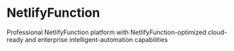 # NetlifyFunction
Professional NetlifyFunction platform with NetlifyFunction-optimized cloud-ready and enterprise intelligent-automation capabilities
